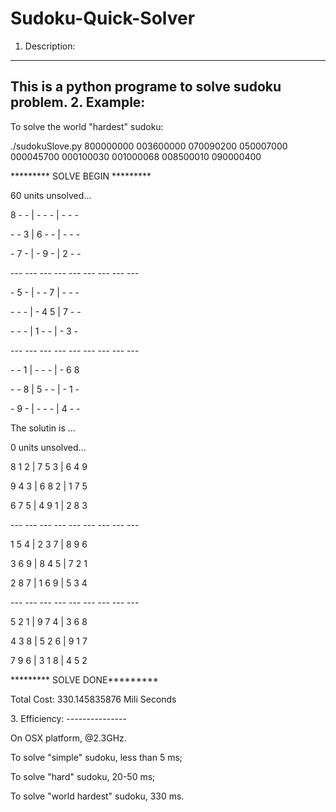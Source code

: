Sudoku-Quick-Solver
===================


1. Description: 
----------------
This is a python programe to solve sudoku problem.
2. Example:
----------------
To solve the world "hardest" sudoku:

./sudokuSlove.py 800000000 003600000 070090200 050007000 000045700 000100030 001000068 008500010 090000400

<p>********* SOLVE BEGIN *********</p>



<p>60 units unsolved...</p>
<p>8          -          - |          -          -          - |          -          -          -</p>
<p>-          -          3 |          6          -          - |          -          -          -</p>
<p>-          7          - |          -          9          - |          2          -          -</p>
<p>--- --- --- --- --- --- --- --- ---</p>
<p>-          5          - |          -          -          7 |          -          -          -</p>
<p>-          -          - |          -          4          5 |          7          -          -</p>
<p>-          -          - |          1          -          - |          -          3          -</p>
<p>--- --- --- --- --- --- --- --- ---</p>
<p>-          -          1 |          -          -          - |          -          6          8</p>
<p>-          -          8 |          5          -          - |          -          1          -</p>
<p>-          9          - |          -          -          - |          4          -          -</p>



<p>The solutin is ...</p>

<p>0 units unsolved...</p>
<p>8          1          2 |          7          5          3 |          6          4          9</p>
<p>9          4          3 |          6          8          2 |          1          7          5</p>
<p>6          7          5 |          4          9          1 |          2          8          3</p>
<p>--- --- --- --- --- --- --- --- ---</p>
<p>1          5          4 |          2          3          7 |          8          9          6</p>
<p>3          6          9 |          8          4          5 |          7          2          1</p>
<p>2          8          7 |          1          6          9 |          5          3          4</p>
<p>--- --- --- --- --- --- --- --- ---</p>
<p>5          2          1 |          9          7          4 |          3          6          8</p>
<p>4          3          8 |          5          2          6 |          9          1          7</p>
<p>7          9          6 |          3          1          8 |          4          5          2</p>
<p>********* SOLVE DONE*********</p>

<p>Total Cost:  330.145835876 Mili Seconds</p>
3. Efficiency:
---------------
<p>On OSX platform, @2.3GHz.</p>
<p>To solve "simple" sudoku, less than 5 ms;</p>
<p>To solve "hard" sudoku, 20-50 ms;</p>
<p>To solve "world hardest" sudoku, 330 ms.</p>


